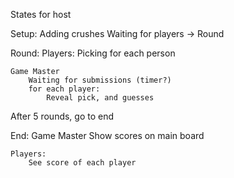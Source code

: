 States for host

Setup:
    Adding crushes
    Waiting for players
    -> Round

Round:
    Players: 
        Picking for each person

    Game Master
        Waiting for submissions (timer?)
        for each player:
            Reveal pick, and guesses

After 5 rounds, go to end

End:
    Game Master
        Show scores on main board

    Players:
        See score of each player









